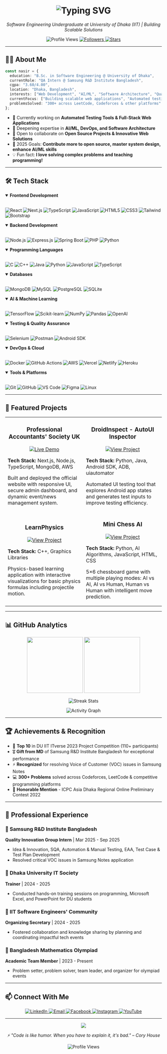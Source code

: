 <h1 align="center">
  <img src="https://readme-typing-svg.herokuapp.com?font=Fira+Code&size=32&duration=3000&pause=1000&color=0E75B6&center=true&vCenter=true&width=600&lines=Hi+%F0%9F%91%8B+I'm+Nasir+Uddin;Software+Engineer;Full-Stack+Developer;AI+%26+ML+Enthusiast" alt="Typing SVG" />
</h1>

<p align="center">
  <em>Software Engineering Undergraduate at University of Dhaka (IIT) | Building Scalable Solutions</em>
</p>

<p align="center"> 
  <img src="https://komarev.com/ghpvc/?username=nasir-1310&label=Profile%20Views&color=0e75b6&style=flat-square" alt="Profile Views" /> 
  <a href="https://github.com/nasir-1310?tab=followers">
    <img src="https://img.shields.io/github/followers/nasir-1310?label=Followers&style=social" alt="Followers"> 
  </a>
  <a href="https://github.com/nasir-1310">
    <img src="https://img.shields.io/github/stars/nasir-1310?affiliations=OWNER&style=social" alt="Stars">
  </a>
</p>

---

## 👨‍💻 About Me

```typescript
const nasir = {
  education: "B.Sc. in Software Engineering @ University of Dhaka",
  currentRole: "QA Intern @ Samsung R&D Institute Bangladesh",
  cgpa: "3.60/4.00",
  location: "Dhaka, Bangladesh",
  interests: ["Web Development", "AI/ML", "Software Architecture", "Quality Assurance"],
  currentFocus: ["Building scalable web applications", "Automated testing", "Clean code practices"],
  problemsSolved: "300+ across LeetCode, Codeforces & other platforms"
};
```

- 🔭 Currently working on **Automated Testing Tools & Full-Stack Web Applications**
- 🌱 Deepening expertise in **AI/ML, DevOps, and Software Architecture**
- 👯 Open to collaborate on **Open Source Projects & Innovative Web Solutions**
- 🎯 2025 Goals: **Contribute more to open source, master system design, enhance AI/ML skills**
- 💡 Fun fact: **I love solving complex problems and teaching programming!**

---

## 🛠️ Tech Stack

<details open>
<summary><b>Frontend Development</b></summary>
<br>
<p>
  <img src="https://img.shields.io/badge/React-20232A?style=for-the-badge&logo=react&logoColor=61DAFB" alt="React"/>
  <img src="https://img.shields.io/badge/Next.js-000000?style=for-the-badge&logo=nextdotjs&logoColor=white" alt="Next.js"/>
  <img src="https://img.shields.io/badge/TypeScript-007ACC?style=for-the-badge&logo=typescript&logoColor=white" alt="TypeScript"/>
  <img src="https://img.shields.io/badge/JavaScript-F7DF1E?style=for-the-badge&logo=javascript&logoColor=black" alt="JavaScript"/>
  <img src="https://img.shields.io/badge/HTML5-E34F26?style=for-the-badge&logo=html5&logoColor=white" alt="HTML5"/>
  <img src="https://img.shields.io/badge/CSS3-1572B6?style=for-the-badge&logo=css3&logoColor=white" alt="CSS3"/>
  <img src="https://img.shields.io/badge/Tailwind_CSS-38B2AC?style=for-the-badge&logo=tailwind-css&logoColor=white" alt="Tailwind"/>
  <img src="https://img.shields.io/badge/Bootstrap-563D7C?style=for-the-badge&logo=bootstrap&logoColor=white" alt="Bootstrap"/>
</p>
</details>

<details open>
<summary><b>Backend Development</b></summary>
<br>
<p>
  <img src="https://img.shields.io/badge/Node.js-339933?style=for-the-badge&logo=nodedotjs&logoColor=white" alt="Node.js"/>
  <img src="https://img.shields.io/badge/Express.js-000000?style=for-the-badge&logo=express&logoColor=white" alt="Express.js"/>
  <img src="https://img.shields.io/badge/Spring_Boot-6DB33F?style=for-the-badge&logo=spring-boot&logoColor=white" alt="Spring Boot"/>
  <img src="https://img.shields.io/badge/PHP-777BB4?style=for-the-badge&logo=php&logoColor=white" alt="PHP"/>
  <img src="https://img.shields.io/badge/Python-3776AB?style=for-the-badge&logo=python&logoColor=white" alt="Python"/>
</p>
</details>

<details open>
<summary><b>Programming Languages</b></summary>
<br>
<p>
  <img src="https://img.shields.io/badge/C-00599C?style=for-the-badge&logo=c&logoColor=white" alt="C"/>
  <img src="https://img.shields.io/badge/C++-00599C?style=for-the-badge&logo=cplusplus&logoColor=white" alt="C++"/>
  <img src="https://img.shields.io/badge/Java-ED8B00?style=for-the-badge&logo=openjdk&logoColor=white" alt="Java"/>
  <img src="https://img.shields.io/badge/Python-3776AB?style=for-the-badge&logo=python&logoColor=white" alt="Python"/>
  <img src="https://img.shields.io/badge/JavaScript-F7DF1E?style=for-the-badge&logo=javascript&logoColor=black" alt="JavaScript"/>
  <img src="https://img.shields.io/badge/TypeScript-007ACC?style=for-the-badge&logo=typescript&logoColor=white" alt="TypeScript"/>
</p>
</details>

<details open>
<summary><b>Databases</b></summary>
<br>
<p>
  <img src="https://img.shields.io/badge/MongoDB-4EA94B?style=for-the-badge&logo=mongodb&logoColor=white" alt="MongoDB"/>
  <img src="https://img.shields.io/badge/MySQL-005C84?style=for-the-badge&logo=mysql&logoColor=white" alt="MySQL"/>
  <img src="https://img.shields.io/badge/PostgreSQL-316192?style=for-the-badge&logo=postgresql&logoColor=white" alt="PostgreSQL"/>
  <img src="https://img.shields.io/badge/SQLite-07405E?style=for-the-badge&logo=sqlite&logoColor=white" alt="SQLite"/>
</p>
</details>

<details open>
<summary><b>AI & Machine Learning</b></summary>
<br>
<p>
  <img src="https://img.shields.io/badge/TensorFlow-FF6F00?style=for-the-badge&logo=tensorflow&logoColor=white" alt="TensorFlow"/>
  <img src="https://img.shields.io/badge/scikit--learn-F7931E?style=for-the-badge&logo=scikit-learn&logoColor=white" alt="Scikit-learn"/>
  <img src="https://img.shields.io/badge/NumPy-013243?style=for-the-badge&logo=numpy&logoColor=white" alt="NumPy"/>
  <img src="https://img.shields.io/badge/Pandas-150458?style=for-the-badge&logo=pandas&logoColor=white" alt="Pandas"/>
  <img src="https://img.shields.io/badge/OpenAI-412991?style=for-the-badge&logo=openai&logoColor=white" alt="OpenAI"/>
</p>
</details>

<details open>
<summary><b>Testing & Quality Assurance</b></summary>
<br>
<p>
  <img src="https://img.shields.io/badge/Selenium-43B02A?style=for-the-badge&logo=selenium&logoColor=white" alt="Selenium"/>
  <img src="https://img.shields.io/badge/Postman-FF6C37?style=for-the-badge&logo=postman&logoColor=white" alt="Postman"/>
  <img src="https://img.shields.io/badge/Android_SDK-3DDC84?style=for-the-badge&logo=android&logoColor=white" alt="Android SDK"/>
</p>
</details>

<details open>
<summary><b>DevOps & Cloud</b></summary>
<br>
<p>
  <img src="https://img.shields.io/badge/Docker-2496ED?style=for-the-badge&logo=docker&logoColor=white" alt="Docker"/>
  <img src="https://img.shields.io/badge/GitHub_Actions-2088FF?style=for-the-badge&logo=github-actions&logoColor=white" alt="GitHub Actions"/>
  <img src="https://img.shields.io/badge/AWS-232F3E?style=for-the-badge&logo=amazon-aws&logoColor=white" alt="AWS"/>
  <img src="https://img.shields.io/badge/Vercel-000000?style=for-the-badge&logo=vercel&logoColor=white" alt="Vercel"/>
  <img src="https://img.shields.io/badge/Netlify-00C7B7?style=for-the-badge&logo=netlify&logoColor=white" alt="Netlify"/>
  <img src="https://img.shields.io/badge/Heroku-430098?style=for-the-badge&logo=heroku&logoColor=white" alt="Heroku"/>
</p>
</details>

<details open>
<summary><b>Tools & Platforms</b></summary>
<br>
<p>
  <img src="https://img.shields.io/badge/Git-F05032?style=for-the-badge&logo=git&logoColor=white" alt="Git"/>
  <img src="https://img.shields.io/badge/GitHub-181717?style=for-the-badge&logo=github&logoColor=white" alt="GitHub"/>
  <img src="https://img.shields.io/badge/VS_Code-007ACC?style=for-the-badge&logo=visual-studio-code&logoColor=white" alt="VS Code"/>
  <img src="https://img.shields.io/badge/Figma-F24E1E?style=for-the-badge&logo=figma&logoColor=white" alt="Figma"/>
  <img src="https://img.shields.io/badge/Linux-FCC624?style=for-the-badge&logo=linux&logoColor=black" alt="Linux"/>
</p>
</details>

---

## 🚀 Featured Projects

<table>
  <tr>
    <td width="50%">
      <h3 align="center">Professional Accountants' Society UK</h3>
      <p align="center">
        <a href="https://www.accountantssociety.org/" target="_blank">
          <img src="https://img.shields.io/badge/Live_Demo-0E75B6?style=for-the-badge&logo=vercel&logoColor=white" alt="Live Demo"/>
        </a>
      </p>
      <p><strong>Tech Stack:</strong> Next.js, Node.js, TypeScript, MongoDB, AWS</p>
      <p>Built and deployed the official website with responsive UI, secure admin dashboard, and dynamic event/news management system.</p>
    </td>
    <td width="50%">
      <h3 align="center">DroidInspect - AutoUI Inspector</h3>
      <p align="center">
        <a href="https://github.com/Nasir-1310/DroidInspect" target="_blank">
          <img src="https://img.shields.io/badge/View_Project-181717?style=for-the-badge&logo=github&logoColor=white" alt="View Project"/>
        </a>
      </p>
      <p><strong>Tech Stack:</strong> Python, Java, Android SDK, ADB, uiautomator</p>
      <p>Automated UI testing tool that explores Android app states and generates test inputs to improve testing efficiency.</p>
    </td>
  </tr>
  <tr>
    <td width="50%">
      <h3 align="center">LearnPhysics</h3>
      <p align="center">
        <a href="https://github.com/Nasir-1310/LearnPhysics" target="_blank">
          <img src="https://img.shields.io/badge/View_Project-181717?style=for-the-badge&logo=github&logoColor=white" alt="View Project"/>
        </a>
      </p>
      <p><strong>Tech Stack:</strong> C++, Graphics Libraries</p>
      <p>Physics-based learning application with interactive visualizations for basic physics formulas including projectile motion.</p>
    </td>
    <td width="50%">
      <h3 align="center">Mini Chess AI</h3>
      <p align="center">
        <a href="https://github.com/Nasir-1310/Mini-Chess" target="_blank">
          <img src="https://img.shields.io/badge/View_Project-181717?style=for-the-badge&logo=github&logoColor=white" alt="View Project"/>
        </a>
      </p>
      <p><strong>Tech Stack:</strong> Python, AI Algorithms, JavaScript, HTML, CSS</p>
      <p>5×6 chessboard game with multiple playing modes: AI vs AI, AI vs Human, Human vs Human with intelligent move prediction.</p>
    </td>
  </tr>
</table>

---

## 📊 GitHub Analytics

<p align="center">
  <img height="180em" src="https://github-readme-stats.vercel.app/api?username=nasir-1310&show_icons=true&theme=tokyonight&include_all_commits=true&count_private=true"/>
  <img height="180em" src="https://github-readme-stats.vercel.app/api/top-langs/?username=nasir-1310&layout=compact&langs_count=8&theme=tokyonight"/>
</p>

<p align="center">
  <img src="https://github-readme-streak-stats.herokuapp.com/?user=nasir-1310&theme=tokyonight" alt="Streak Stats"/>
</p>

<p align="center">
  <img src="https://github-readme-activity-graph.vercel.app/graph?username=nasir-1310&theme=tokyo-night&hide_border=true" alt="Activity Graph"/>
</p>

---

## 🏆 Achievements & Recognition

- 🥇 **Top 10** in DU IIT ITverse 2023 Project Competition (110+ participants)
- 🎖️ **Gift from MD** of Samsung R&D Institute Bangladesh for exceptional performance
- ⚡ **Recognized** for resolving Voice of Customer (VOC) issues in Samsung Notes
- 💻 **300+ Problems** solved across Codeforces, LeetCode & competitive programming platforms
- 🏅 **Honorable Mention** - ICPC Asia Dhaka Regional Online Preliminary Contest 2022

---

## 💼 Professional Experience

### 🔹 Samsung R&D Institute Bangladesh
**Quality Innovation Group Intern** | Mar 2025 - Sep 2025
- Idea & Innovation, SQA, Automation & Manual Testing, EAA, Test Case & Test Plan Development
- Resolved critical VOC issues in Samsung Notes application

### 🔹 Dhaka University IT Society
**Trainer** | 2024 - 2025
- Conducted hands-on training sessions on programming, Microsoft Excel, and PowerPoint for DU students

### 🔹 IIT Software Engineers' Community
**Organizing Secretary** | 2024 - 2025
- Fostered collaboration and knowledge sharing by planning and coordinating impactful tech events

### 🔹 Bangladesh Mathematics Olympiad
**Academic Team Member** | 2023 - Present
- Problem setter, problem solver, team leader, and organizer for olympiad events

---

## 📫 Connect With Me

<p align="center">
  <a href="https://linkedin.com/in/nasir-uddin" target="_blank">
    <img src="https://img.shields.io/badge/LinkedIn-0077B5?style=for-the-badge&logo=linkedin&logoColor=white" alt="LinkedIn"/>
  </a>
  <a href="mailto:bsse1310@iit.du.ac.bd">
    <img src="https://img.shields.io/badge/Email-D14836?style=for-the-badge&logo=gmail&logoColor=white" alt="Email"/>
  </a>
  <a href="https://fb.com/nasir-uddin" target="_blank">
    <img src="https://img.shields.io/badge/Facebook-1877F2?style=for-the-badge&logo=facebook&logoColor=white" alt="Facebook"/>
  </a>
  <a href="https://instagram.com/nasir__1310" target="_blank">
    <img src="https://img.shields.io/badge/Instagram-E4405F?style=for-the-badge&logo=instagram&logoColor=white" alt="Instagram"/>
  </a>
  <a href="https://www.youtube.com/c/n3journey" target="_blank">
    <img src="https://img.shields.io/badge/YouTube-FF0000?style=for-the-badge&logo=youtube&logoColor=white" alt="YouTube"/>
  </a>
</p>

---

<p align="center">
  <img src="https://capsule-render.vercel.app/api?type=waving&color=gradient&height=100&section=footer"/>
</p>

<p align="center">
  <i>⚡ "Code is like humor. When you have to explain it, it's bad." – Cory House</i>
</p>

<p align="center">
  <img src="https://komarev.com/ghpvc/?username=nasir-1310&label=Profile%20Views&color=0e75b6&style=flat" alt="Profile Views" />
</p>
